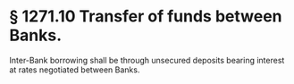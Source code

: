 # § 1271.10   Transfer of funds between Banks.

Inter-Bank borrowing shall be through unsecured deposits bearing interest at rates negotiated between Banks.




